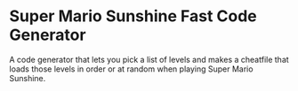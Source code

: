 Super Mario Sunshine Fast Code Generator
========================================

A code generator that lets you pick a list of levels and makes a cheatfile that loads those levels in order or at random when playing Super Mario Sunshine.